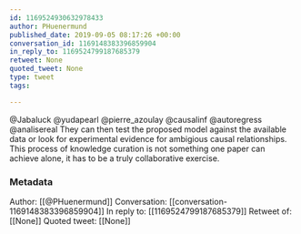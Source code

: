 ```yaml
---
id: 1169524930632978433
author: PHuenermund
published_date: 2019-09-05 08:17:26 +00:00
conversation_id: 1169148383396859904
in_reply_to: 1169524799187685379
retweet: None
quoted_tweet: None
type: tweet
tags:

---
```


@Jabaluck @yudapearl @pierre_azoulay @causalinf @autoregress @analisereal They can then test the proposed model against the available data or look for experimental evidence for ambigious causal relationships. This process of knowledge curation is not something one paper can achieve alone, it has to be a truly collaborative exercise.

### Metadata

Author: [[@PHuenermund]]
Conversation: [[conversation-1169148383396859904]]
In reply to: [[1169524799187685379]]
Retweet of: [[None]]
Quoted tweet: [[None]]
